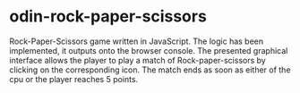 # odin-rock-paper-scissors

Rock-Paper-Scissors game written in JavaScript. The logic has been implemented, it outputs onto the browser console. The presented graphical interface allows the player to play a match of Rock-paper-scissors by clicking on the corresponding icon. The match ends as soon as either of the cpu or the player reaches 5 points.